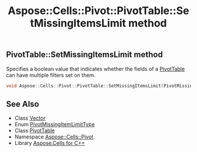 ﻿---
title: Aspose::Cells::Pivot::PivotTable::SetMissingItemsLimit method
linktitle: SetMissingItemsLimit
second_title: Aspose.Cells for C++ API Reference
description: 'Aspose::Cells::Pivot::PivotTable::SetMissingItemsLimit method. Specifies a boolean value that indicates whether the fields of a PivotTable can have multiple filters set on them in C++.'
type: docs
weight: 9000
url: /cpp/aspose.cells.pivot/pivottable/setmissingitemslimit/
---
## PivotTable::SetMissingItemsLimit method


Specifies a boolean value that indicates whether the fields of a [PivotTable](../) can have multiple filters set on them.

```cpp
void Aspose::Cells::Pivot::PivotTable::SetMissingItemsLimit(PivotMissingItemLimitType value)
```

## See Also

* Class [Vector](../../../aspose.cells/vector/)
* Enum [PivotMissingItemLimitType](../../pivotmissingitemlimittype/)
* Class [PivotTable](../)
* Namespace [Aspose::Cells::Pivot](../../)
* Library [Aspose.Cells for C++](../../../)
